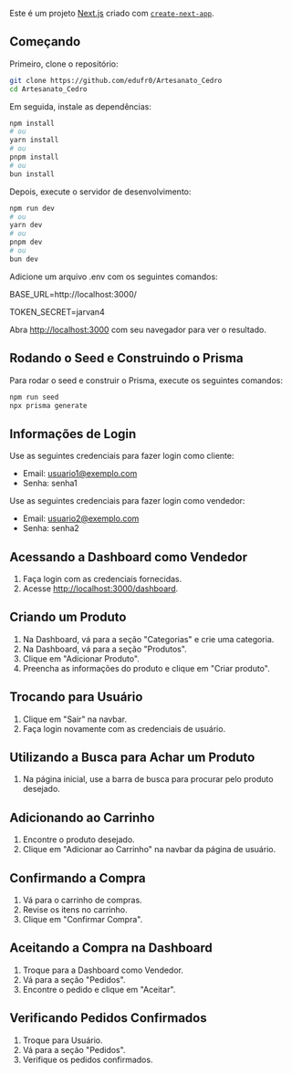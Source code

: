 Este é um projeto [Next.js](https://nextjs.org) criado com [`create-next-app`](https://nextjs.org/docs/app/api-reference/cli/create-next-app).

## Começando

Primeiro, clone o repositório:
```bash
git clone https://github.com/edufr0/Artesanato_Cedro
cd Artesanato_Cedro
```

Em seguida, instale as dependências:
```bash
npm install
# ou
yarn install
# ou
pnpm install
# ou
bun install
```

Depois, execute o servidor de desenvolvimento:
```bash
npm run dev
# ou
yarn dev
# ou
pnpm dev
# ou
bun dev
```

Adicione um arquivo .env com os seguintes comandos:

BASE_URL=http://localhost:3000/

TOKEN_SECRET=jarvan4

Abra [http://localhost:3000](http://localhost:3000) com seu navegador para ver o resultado.

## Rodando o Seed e Construindo o Prisma

Para rodar o seed e construir o Prisma, execute os seguintes comandos:
```bash
npm run seed
npx prisma generate
```

## Informações de Login

Use as seguintes credenciais para fazer login como cliente:

- Email: usuario1@exemplo.com
- Senha: senha1

Use as seguintes credenciais para fazer login como vendedor:

- Email: usuario2@exemplo.com
- Senha: senha2

## Acessando a Dashboard como Vendedor

1. Faça login com as credenciais fornecidas.
2. Acesse [http://localhost:3000/dashboard](http://localhost:3000/dashboard).

## Criando um Produto

1. Na Dashboard, vá para a seção "Categorias" e crie uma categoria.
2. Na Dashboard, vá para a seção "Produtos".
3. Clique em "Adicionar Produto".
4. Preencha as informações do produto e clique em "Criar produto".

## Trocando para Usuário

1. Clique em "Sair" na navbar.
2. Faça login novamente com as credenciais de usuário.

## Utilizando a Busca para Achar um Produto

1. Na página inicial, use a barra de busca para procurar pelo produto desejado.

## Adicionando ao Carrinho

1. Encontre o produto desejado.
2. Clique em "Adicionar ao Carrinho" na navbar da página de usuário.

## Confirmando a Compra

1. Vá para o carrinho de compras.
2. Revise os itens no carrinho.
3. Clique em "Confirmar Compra".

## Aceitando a Compra na Dashboard

1. Troque para a Dashboard como Vendedor.
2. Vá para a seção "Pedidos".
3. Encontre o pedido e clique em "Aceitar".

## Verificando Pedidos Confirmados

1. Troque para Usuário.
2. Vá para a seção "Pedidos".
3. Verifique os pedidos confirmados.
